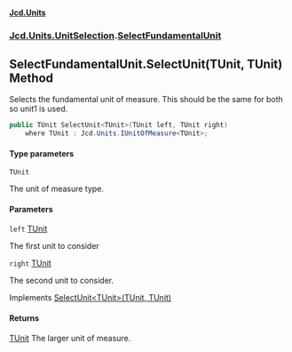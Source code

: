#### [Jcd.Units](index.md 'index')
### [Jcd.Units.UnitSelection](Jcd.Units.UnitSelection.md 'Jcd.Units.UnitSelection').[SelectFundamentalUnit](SelectFundamentalUnit.md 'Jcd.Units.UnitSelection.SelectFundamentalUnit')

## SelectFundamentalUnit.SelectUnit<TUnit>(TUnit, TUnit) Method

Selects the fundamental unit of measure. This should be the same for both so unit1 is used.

```csharp
public TUnit SelectUnit<TUnit>(TUnit left, TUnit right)
    where TUnit : Jcd.Units.IUnitOfMeasure<TUnit>;
```
#### Type parameters

<a name='Jcd.Units.UnitSelection.SelectFundamentalUnit.SelectUnit_TUnit_(TUnit,TUnit).TUnit'></a>

`TUnit`

The unit of measure type.
#### Parameters

<a name='Jcd.Units.UnitSelection.SelectFundamentalUnit.SelectUnit_TUnit_(TUnit,TUnit).left'></a>

`left` [TUnit](SelectFundamentalUnit.SelectUnit.aa1PBKeINnkmcEjEGstJGg.md#Jcd.Units.UnitSelection.SelectFundamentalUnit.SelectUnit_TUnit_(TUnit,TUnit).TUnit 'Jcd.Units.UnitSelection.SelectFundamentalUnit.SelectUnit<TUnit>(TUnit, TUnit).TUnit')

The first unit to consider

<a name='Jcd.Units.UnitSelection.SelectFundamentalUnit.SelectUnit_TUnit_(TUnit,TUnit).right'></a>

`right` [TUnit](SelectFundamentalUnit.SelectUnit.aa1PBKeINnkmcEjEGstJGg.md#Jcd.Units.UnitSelection.SelectFundamentalUnit.SelectUnit_TUnit_(TUnit,TUnit).TUnit 'Jcd.Units.UnitSelection.SelectFundamentalUnit.SelectUnit<TUnit>(TUnit, TUnit).TUnit')

The second unit to consider.

Implements [SelectUnit&lt;TUnit&gt;(TUnit, TUnit)](IUnitSelectionStrategy.SelectUnit.Klb+x/umqLvPEeeX9EMM+w.md 'Jcd.Units.UnitSelection.IUnitSelectionStrategy.SelectUnit<TUnit>(TUnit, TUnit)')

#### Returns
[TUnit](SelectFundamentalUnit.SelectUnit.aa1PBKeINnkmcEjEGstJGg.md#Jcd.Units.UnitSelection.SelectFundamentalUnit.SelectUnit_TUnit_(TUnit,TUnit).TUnit 'Jcd.Units.UnitSelection.SelectFundamentalUnit.SelectUnit<TUnit>(TUnit, TUnit).TUnit')
The larger unit of measure.